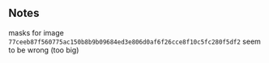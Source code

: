 ## Notes

masks for image `77ceeb87f560775ac150b8b9b09684ed3e806d0af6f26cce8f10c5fc280f5df2` seem to be wrong (too big)